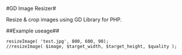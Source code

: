 #GD Image Resizer#


Resize & crop images using GD Library for PHP.

##Example useage##

```
resizeImage( 'test.jpg', 800, 600, 90);
//resizeImage( $image, $target_width, $target_height, $quality );
```

